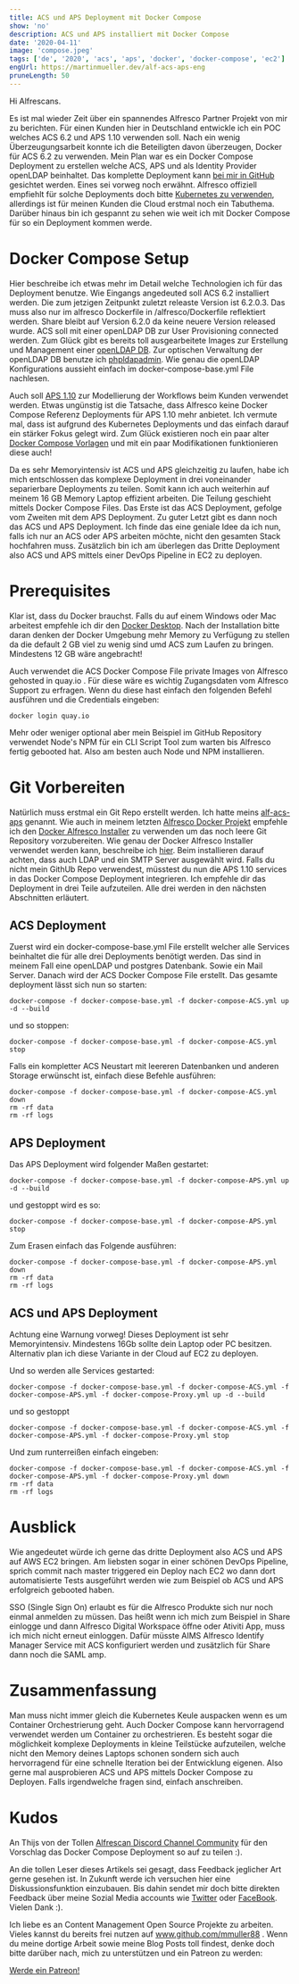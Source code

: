 ```yaml
---
title: ACS und APS Deployment mit Docker Compose
show: 'no'
description: ACS und APS installiert mit Docker Compose
date: '2020-04-11'
image: 'compose.jpeg'
tags: ['de', '2020', 'acs', 'aps', 'docker', 'docker-compose', 'ec2']
engUrl: https://martinmueller.dev/alf-acs-aps-eng
pruneLength: 50
---
```


Hi Alfrescans.

Es ist mal wieder Zeit über ein spannendes Alfresco Partner Projekt von mir zu berichten. Für einen Kunden hier in Deutschland entwickle ich ein POC welches ACS 6.2 und APS 1.10 verwenden soll. Nach ein wenig Überzeugungsarbeit konnte ich die Beteiligten davon überzeugen, Docker für ACS 6.2 zu verwenden. Mein Plan war es ein Docker Compose Deployment zu erstellen welche ACS, APS und als Identity Provider openLDAP beinhaltet. Das komplette Deployment kann [bei mir in GitHub](https://github.com/mmuller88/alf-acs-aps) gesichtet werden. Eines sei vorweg noch erwähnt. Alfresco offiziell empfiehlt für solche Deployments doch bitte [Kubernetes zu verwenden](https://github.com/Alfresco/alfresco-dbp-deployment), allerdings ist für meinen Kunden die Cloud erstmal noch ein Tabuthema. Darüber hinaus bin ich gespannt zu sehen wie weit ich mit Docker Compose für so ein Deployment kommen werde.

# Docker Compose Setup
Hier beschreibe ich etwas mehr im Detail welche Technologien ich für das Deployment benutze. Wie Eingangs angedeuted soll ACS 6.2 installiert werden. Die zum jetzigen Zeitpunkt zuletzt releaste Version ist 6.2.0.3. Das muss also nur im alfresco Dockerfile in /alfresco/Dockerfile reflektiert werden. Share bleibt auf Version 6.2.0 da keine neuere Version released wurde. ACS soll mit einer openLDAP DB zur User Provisioning connected werden. Zum Glück gibt es bereits toll ausgearbeitete Images zur Erstellung und Management einer [openLDAP DB](https://github.com/osixia/docker-openldap). Zur optischen Verwaltung der openLDAP DB benutze ich [phpldapadmin](http://phpldapadmin.sourceforge.net/wiki/index.php/Main_Page). Wie genau die openLDAP Konfigurations aussieht einfach im docker-compose-base.yml File nachlesen.

Auch soll [APS 1.10](https://docs.alfresco.com/process-services1.10/concepts/welcome.html) zur Modellierung der Workflows beim Kunden verwendet werden. Etwas ungünstig ist die Tatsache, dass Alfresco keine Docker Compose Referenz Deployments für APS 1.10 mehr anbietet. Ich vermute mal, dass ist aufgrund des Kubernetes Deployments und das einfach darauf ein stärker Fokus gelegt wird. Zum Glück existieren noch ein paar alter [Docker Compose Vorlagen](https://github.com/AlfrescoLabs/aps-docker-library/tree/master/docker-compose) und mit ein paar Modifikationen funktionieren diese auch!

Da es sehr Memoryintensiv ist ACS und APS gleichzeitig zu laufen, habe ich mich entschlossen das komplexe Deployment in drei voneinander separierbare Deployments zu teilen. Somit kann ich auch weiterhin auf meinem 16 GB Memory Laptop effizient arbeiten. Die Teilung geschieht mittels Docker Compose Files. Das Erste ist das ACS Deployment, gefolge vom Zweiten mit dem APS Deployment. Zu guter Letzt gibt es dann noch das ACS und APS Deployment. Ich finde das eine geniale Idee da ich nun, falls ich nur an ACS oder APS arbeiten möchte, nicht den gesamten Stack hochfahren muss. Zusätzlich bin ich am überlegen das Dritte Deployment also ACS und APS mittels einer DevOps Pipeline in EC2 zu deployen.

# Prerequisites
Klar ist, dass du Docker brauchst. Falls du auf einem Windows oder Mac arbeitest empfehle ich dir den [Docker Desktop](https://www.docker.com/products/docker-desktop). Nach der Installation bitte daran denken der Docker Umgebung mehr Memory zu Verfügung zu stellen da die default 2 GB viel zu wenig sind umd ACS zum Laufen zu bringen. Mindestens 12 GB wäre angebracht!

Auch verwendet die ACS Docker Compose File private Images von Alfresco gehosted in quay.io . Für diese wäre es wichtig Zugangsdaten vom Alfresco Support zu erfragen. Wenn du diese hast einfach den folgenden Befehl ausführen und die Credentials eingeben:

```
docker login quay.io
```

Mehr oder weniger optional aber mein Beispiel im GitHub Repository verwendet Node's NPM für ein CLI Script Tool zum warten bis Alfresco fertig gebooted hat. Also am besten auch Node und NPM installieren.

# Git Vorbereiten
Natürlich muss erstmal ein Git Repo erstellt werden. Ich hatte meins [alf-acs-aps](https://github.com/mmuller88/alf-acs-aps) genannt. Wie auch in meinem letzten [Alfresco Docker Projekt](https://martinmueller.dev/start-script) empfehle ich den [Docker Alfresco Installer](https://github.com/Alfresco/alfresco-docker-installer) zu verwenden um das noch leere Git Repository vorzubereiten. Wie genau der Docker Alfresco Installer verwendet werden kann, beschreibe ich [hier](https://github.com/mmuller88/alfresco-docker-installer). Beim installieren darauf achten, dass auch LDAP und ein SMTP Server ausgewählt wird. Falls du nicht mein GithUb Repo verwendest, müsstest du nun die APS 1.10 services in das Docker Compose Deployment integrieren. Ich empfehle dir das Deployment in drei Teile aufzuteilen. Alle drei werden in den nächsten Abschnitten erläutert.

## ACS Deployment
Zuerst wird ein docker-compose-base.yml File erstellt welcher alle Services beinhaltet die für alle drei Deployments benötigt werden. Das sind in meinem Fall eine openLDAP und postgres Datenbank. Sowie ein Mail Server. Danach wird der ACS Docker Compose File erstellt. Das gesamte deployment lässt sich nun so starten:

```
docker-compose -f docker-compose-base.yml -f docker-compose-ACS.yml up -d --build
```

und so stoppen:

```
docker-compose -f docker-compose-base.yml -f docker-compose-ACS.yml stop
```

Falls ein kompletter ACS Neustart mit leereren Datenbanken und anderen Storage erwünscht ist, einfach diese Befehle ausführen:

```
docker-compose -f docker-compose-base.yml -f docker-compose-ACS.yml down
rm -rf data
rm -rf logs
```

## APS Deployment
Das APS Deployment wird folgender Maßen gestartet:

```
docker-compose -f docker-compose-base.yml -f docker-compose-APS.yml up -d --build
```

und gestoppt wird es so:

```
docker-compose -f docker-compose-base.yml -f docker-compose-APS.yml stop
```

Zum Erasen einfach das Folgende ausführen:

```
docker-compose -f docker-compose-base.yml -f docker-compose-APS.yml down
rm -rf data
rm -rf logs
```

## ACS und APS Deployment
Achtung eine Warnung vorweg! Dieses Deployment ist sehr Memoryintensiv. Mindestens 16Gb sollte dein Laptop oder PC besitzen. Alternativ plan ich diese Variante in der Cloud auf EC2 zu deployen.

Und so werden alle Services gestarted:

```
docker-compose -f docker-compose-base.yml -f docker-compose-ACS.yml -f docker-compose-APS.yml -f docker-compose-Proxy.yml up -d --build
```

und so gestoppt

```
docker-compose -f docker-compose-base.yml -f docker-compose-ACS.yml -f docker-compose-APS.yml -f docker-compose-Proxy.yml stop
```

Und zum runterreißen einfach eingeben:

```
docker-compose -f docker-compose-base.yml -f docker-compose-ACS.yml -f docker-compose-APS.yml -f docker-compose-Proxy.yml down
rm -rf data
rm -rf logs
```

# Ausblick
Wie angedeutet würde ich gerne das dritte Deployment also ACS und APS auf AWS EC2 bringen. Am liebsten sogar in einer schönen DevOps Pipeline, sprich commit nach master triggered ein Deploy nach EC2 wo dann dort automatisierte Tests ausgeführt werden wie zum Beispiel ob ACS und APS erfolgreich gebooted haben.

SSO (Single Sign On) erlaubt es für die Alfresco Produkte sich nur noch einmal anmelden zu müssen. Das heißt wenn ich mich zum Beispiel in Share einlogge und dann Alfresco Digital Workspace öffne oder Ativiti App, muss ich mich nicht erneut einloggen. Dafür müsste AIMS Alfresco Identify Manager Service mit ACS konfiguriert werden und zusätzlich für Share dann noch die SAML amp.

# Zusammenfassung
Man muss nicht immer gleich die Kubernetes Keule auspacken wenn es um Container Orchestrierung geht. Auch Docker Compose kann hervorragend verwendet werden um Container zu orchestrieren. Es besteht sogar die möglichkeit komplexe Deployments in kleine Teilstücke aufzuteilen, welche nicht den Memory deines Laptops schonen sondern sich auch hervorragend für eine schnelle Iteration bei der Entwicklung eigenen. Also gerne mal ausprobieren ACS und APS mittels Docker Compose zu Deployen. Falls irgendwelche fragen sind, einfach anschreiben.

# Kudos
An Thijs von der Tollen [Alfrescan Discord Channel Community](https://discord.gg/XGQjUU) für den Vorschlag das Docker Compose Deployment so auf zu teilen :).

An die tollen Leser dieses Artikels sei gesagt, dass Feedback jeglicher Art gerne gesehen ist. In Zukunft werde ich versuchen hier eine Diskussionsfunktion einzubauen. Bis dahin sendet mir doch bitte direkten Feedback über meine Sozial Media accounts wie [Twitter](https://twitter.com/MartinMueller_) oder [FaceBook](https://www.facebook.com/martin.muller.10485). Vielen Dank :).

Ich liebe es an Content Management Open Source Projekte zu arbeiten. Vieles kannst du bereits frei nutzen auf www.github.com/mmuller88 . Wenn du meine dortige Arbeit sowie meine Blog Posts toll findest, denke doch bitte darüber nach, mich zu unterstützen und ein Patreon zu werden:

<a href="https://www.patreon.com/bePatron?u=29010217" data-patreon-widget-type="become-patron-button">Werde ein Patreon!</a><script async src="https://c6.patreon.com/becomePatronButton.bundle.js"></script>